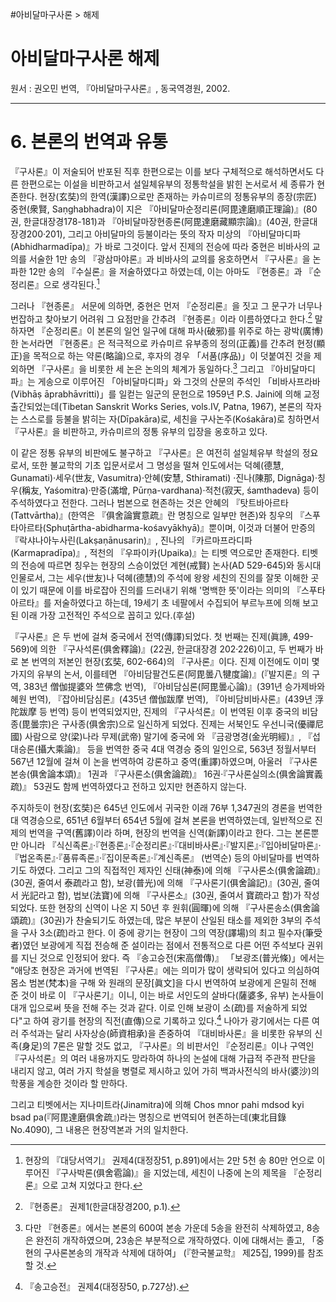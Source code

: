 #아비달마구사론 > 해제
# 아비달마구사론 해제
원서 : 권오민 번역, 『아비달마구사론』, 동국역경원, 2002.

---
# 6. 본론의 번역과 유통

『구사론』이 저술되어 반포된 직후 한편으로는 이를 보다 구체적으로 해석하면서도 다른 한편으로는 이설을 비판하고서 설일체유부의 정통학설을 밝힌 논서로서 세 종류가 현존한다. 현장(玄奘)의 한역(漢譯)으로만 존재하는 카슈미르의 정통유부의 종장(宗匠) 중현(衆賢, Saṇghabhadra)이 지은 『아비달마순정리론(阿毘達磨順正理論)』(80권, 한글대장경178-181)과 『아비달마장현종론(阿毘達磨藏顯宗論)』(40권, 한글대장경200·201), 그리고 아비달마의 등불이라는 뜻의 작자 미상의 『아비달마디파(Abhidharmadīpa)』가 바로 그것이다. 앞서 진제의 전승에 따라 중현은 비바사의 교의를 서술한 1만 송의 『광삼마야론』과 비바사의 교의를 옹호하면서 『구사론』을 논파한 12만 송의 『수실론』을 저술하였다고 하였는데, 이는 아마도 『현종론』과 『순정리론』으로 생각된다.[^11]

그러나 『현종론』 서문에 의하면, 중현은 먼저 『순정리론』을 짓고 그 문구가 너무나 번잡하고 찾아보기 어려워 그 요점만을 간추려 『현종론』이라 이름하였다고 한다.[^12] 말하자면 『순정리론』이 본론의 일언 일구에 대해 파사(破邪)를 위주로 하는 광박(廣博)한 논서라면 『현종론』은 적극적으로 카슈미르 유부종의 정의(正義)를 간추려 현정(顯正)을 목적으로 하는 약론(略論)으로, 후자의 경우 「서품(序品)」이 덧붙여진 것을 제외하면 『구사론』을 비롯한 세 논은 논의의 체계가 동일하다.[^13] 그리고 『아비달마디파』는 게송으로 이루어진 「아비달마디파」와 그것의 산문의 주석인 「비바사프라바(Vibhāṣ āprabhāvritti)」를 일컫는 일군의 문헌으로 1959년 P.S. Jaini에 의해 교정 출간되었는데(Tibetan Sanskrit Works Series, vols.Ⅳ, Patna, 1967), 본론의 작자는 스스로를 등불을 밝히는 자(Dīpakāra)로, 세친을 구사논주(Kośakāra)로 칭하면서 『구사론』을 비판하고, 카슈미르의 정통 유부의 입장을 옹호하고 있다.     

[^11]: 현장의 『대당서역기』 권제4(대정장51, p.891)에서는 2만 5천 송 80만 언으로 이루어진 『구사박론(俱舍雹論)』을 지었는데, 세친이 나중에 논의 제목을 『순정리론』으로 고쳐 지었다고 한다.  

[^12]: 『현종론』 권제1(한글대장경200, p.1).

[^13]: 다만 『현종론』에서는 본론의 600여 본송 가운데 5송을 완전히 삭제하였고, 8송은 완전히 개작하였으며, 23송은 부분적으로 개작하였다. 이에 대해서는 졸고, 「중현의 구사론본송의 개작과 삭제에 대하여」 (『한국불교학』 제25집, 1999)를 참조할 것.

이 같은 정통 유부의 비판에도 불구하고 『구사론』은 여전히 설일체유부 학설의 정요로서, 또한 불교학의 기초 입문서로서 그 명성을 떨쳐 인도에서는 덕혜(德慧, Gunamati)·세우(世友, Vasumitra)·안혜(安慧, Sthiramati) ·진나(陳那, Dignāga)·칭우(稱友, Yaśomitra)·만증(滿增, Pūrṇa-vardhana)·적천(寂天, śamthadeva) 등이 주석하였다고 전한다. 그러나 범본으로 현존하는 것은 안혜의 『탓트바아르타(Tattvārtha)』(한역은 『俱舍論實意疏』란 명칭으로 일부만 현존)와 칭우의 『스푸타아르타(Sphuṭārtha-abidharma-kośavyākhyā)』뿐이며, 이것과 더불어 만증의 『락샤나아누사린(Lakṣaṇānusarin)』, 진나의 『카르마프라디파(Karmapradīpa)』, 적천의 『우파이카(Upaika)』는 티벳 역으로만 존재한다. 티벳의 전승에 따르면 칭우는 현장의 스승이었던 계현(戒賢) 논사(AD 529-645)와 동시대 인물로서, 그는 세우(世友)나 덕혜(德慧)의 주석에 왕왕 세친의 진의를 잘못 이해한 곳이 있기 때문에 이를 바로잡아 진의를 드러내기 위해 '명백한 뜻'이라는 의미의 『스푸타아르타』를 저술하였다고 하는데, 19세기 초 네팔에서 수집되어 부르누프에 의해 보고된 이래 가장 고전적인 주석으로 꼽히고 있다.(후설)
  
『구사론』은 두 번에 걸쳐 중국에서 전역(傳譯)되었다. 첫 번째는 진제(眞諦, 499-569)에 의한 『구사석론(俱舍釋論)』(22권, 한글대장경 202·226)이고, 두 번째가 바로 본 번역의 저본인 현장(玄奘, 602-664)의 『구사론』이다. 진제 이전에도 이미 몇 가지의 유부의 논서, 이를테면 『아비담팔건도론(阿毘曇八犍度論)』(『발지론』의 구역, 383년 僧伽提婆와 竺佛念 번역), 『아비담심론(阿毘曇心論)』(391년 승가제바와 혜원 번역), 『잡아비담심론』(435년 僧伽跋摩 번역), 『아비담비바사론』(439년 浮陀跋摩 등 번역) 등이 번역되었지만, 진제의 『구사석론』이 번역된 이후 중국의 비담종(毘曇宗)은 구사종(俱舍宗)으로 일신하게 되었다. 진제는 서북인도 우선니국(優禪尼國) 사람으로 양(梁)나라 무제(武帝) 말기에 중국에 와 『금광명경(金光明經)』, 『섭대승론(攝大乘論)』 등을 번역한 중국 4대 역경승 중의 일인으로, 563년 정월서부터 567년 12월에 걸쳐 이 논을 번역하여 강론하고 중역(重譯)하였으며, 아울러 『구사론본송(俱舍論本頌)』 1권과 『구사론소(俱舍論疏)』 16권·『구사론실의소(俱舍論實義疏)』 53권도 함께 번역하였다고 전하고 있지만 현존하지 않는다. 

주지하듯이 현장(玄奘)은 645년 인도에서 귀국한 이래 76부 1,347권의 경론을 번역한 대 역경승으로, 651년 6월부터 654년 5월에 걸쳐 본론을 번역하였는데, 일반적으로 진제의 번역을 구역(舊譯)이라 하며, 현장의 번역을 신역(新譯)이라고 한다. 그는 본론뿐만 아니라 『식신족론』·『현종론』·『순정리론』·『대비바사론』·『발지론』·『입아비달마론』·『법온족론』·『품류족론』·『집이문족론』·『계신족론』 (번역순) 등의 아비달마를 번역하기도 하였다. 그리고 그의 직접적인 제자인 신태(神泰)에 의해 『구사론소(俱舍論疏)』(30권, 줄여서 泰疏라고 함), 보광(普光)에 의해 『구사론기(俱舍論記)』(30권, 줄여서 光記라고 함), 법보(法寶)에 의해 『구사론소』(30권, 줄여서 寶疏라고 함)가 작성되었다. 또한 현장의 신역이 나온 지 50년 후 원휘(圓暉)에 의해 『구사론송소(俱舍論頌疏)』(30권)가 찬술되기도 하였는데, 많은 부분이 산일된 태소를 제외한 3부의 주석을 구사 3소(疏)라고 한다. 이 중에 광기는 현장이 그의 역장(譯場)의 최고 필수자(筆受者)였던 보광에게 직접 전승해 준 설이라는 점에서 전통적으로 다른 어떤 주석보다 권위를 지닌 것으로 인정되어 왔다. 즉 『송고승전(宋高僧傳)』 「보광조(普光條)」에서는 "애당초 현장은 과거에 번역된 『구사론』에는 의미가 많이 생략되어 있다고 의심하여 몸소 범본(梵本)을 구해 와 원래의 문장[眞文]을 다시 번역하여 보광에게 은밀히 전해 준 것이 바로 이 『구사론기』이니, 이는 바로 서인도의 살바다(薩婆多, 유부) 논사들이 대개 입으로써 뜻을 전해 주는 것과 같다. 이로 인해 보광이 소(疏)를 저술하게 되었다"고 하여 광기를 현장의 직전(直傳)으로 기록하고 있다.[^14] 나아가 광기에서는 다른 여러 주석과는 달리 사자상승(師資相承)을 존중하여 『대비바사론』을 비롯한 유부의 신족(身足)의 7론은 말할 것도 없고, 『구사론』의 비판서인 『순정리론』이나 구역인 『구사석론』의 여러 내용까지도 망라하여 하나의 논설에 대해 가급적 주관적 판단을 내리지 않고, 여러 가지 학설을 병렬로 제시하고 있어 가히 백과사전식의 바사(婆沙)의 학풍을 계승한 것이라 할 만하다.
  
[^14]: 『송고승전』 권제4(대정장50, p.727상).
  
그리고 티벳에서는 지나미트라(Jinamitra)에 의해 Chos mnor pahi mdsod kyi bsad pa(『阿毘達磨俱舍疏』)라는 명칭으로 번역되어 현존하는데(東北目錄 No.4090), 그 내용은 현장역본과 거의 일치한다.

